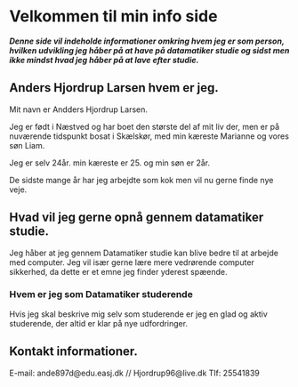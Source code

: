 <h1> Velkommen til min info side </h1>

***Denne side vil indeholde informationer omkring hvem jeg er som person, hvilken udvikling jeg håber på at have på datamatiker studie og sidst men ikke mindst hvad jeg håber på at lave efter studie.*** 

<h2> Anders Hjordrup Larsen hvem er jeg. </h2>
Mit navn er Andders Hjordrup Larsen.


Jeg er født i Næstved og har boet den største del af mit liv der, men er på nuværende tidspunkt bosat i Skælskør, med min kæreste Marianne og vores søn Liam.



Jeg er selv 24år. min kæreste er 25. og min søn er 2år. 



De sidste mange år har jeg arbejdte som kok men vil nu gerne finde nye veje. 


<h2> Hvad vil jeg gerne opnå gennem datamatiker studie. </h2>
Jeg håber at jeg gennem Datamatiker studie kan blive bedre til at arbejde med computer.
Jeg vil især gerne lære mere vedrørende computer sikkerhed, da dette er et emne jeg finder yderest spæende. 

<h3> Hvem er jeg som Datamatiker studerende </h3> 
Hvis jeg skal beskrive mig selv som studerende er jeg en glad og aktiv studerende, der altid er klar på nye udfordringer. 





 <h2> Kontakt informationer. </h2>
E-mail: ande897d@edu.easj.dk // Hjordrup96@live.dk 
 Tlf: 25541839 

